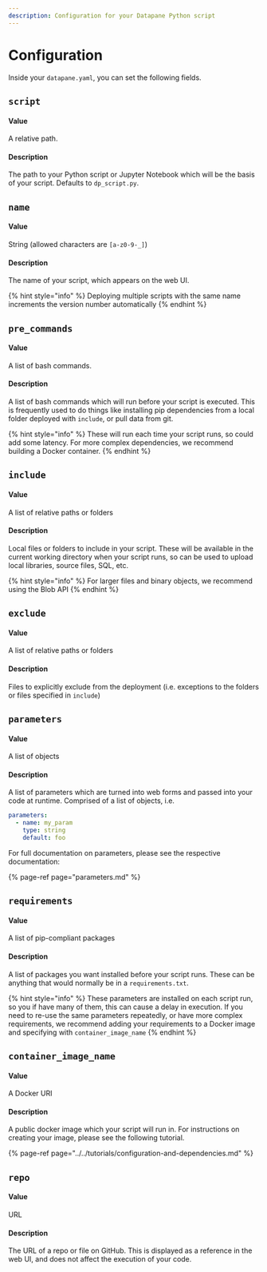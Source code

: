 ```yaml
---
description: Configuration for your Datapane Python script
---
```


# Configuration

Inside your `datapane.yaml`, you can set the following fields.

## `script`

#### Value

A relative path.

#### Description

The path to your Python script or Jupyter Notebook which will be the basis of your script. Defaults to `dp_script.py`.

## `name`

#### Value

String \(allowed characters are `[a-z0-9-_]`\)

#### Description

The name of your script, which appears on the web UI. 

{% hint style="info" %}
Deploying multiple scripts with the same name increments the version number automatically
{% endhint %}

## `pre_commands`

#### Value

A list of bash commands.

#### Description

A list of bash commands which will run before your script is executed. This is frequently used to do things like installing pip dependencies from a local folder deployed with `include`, or pull data from git. 

{% hint style="info" %}
These will run each time your script runs, so could add some latency. For more complex dependencies, we recommend building a Docker container.
{% endhint %}

## `include`

#### Value

A list of relative paths or folders

#### Description

Local files or folders to include in your script. These will be available in the current working directory when your script runs, so can be used to upload local libraries, source files, SQL, etc.

{% hint style="info" %}
For larger files and binary objects, we recommend using the Blob API
{% endhint %}

## `exclude`

#### Value

A list of relative paths or folders

#### Description

Files to explicitly exclude from the deployment \(i.e. exceptions to the folders or files specified in `include`\)

## `parameters`

#### Value

A list of objects

#### Description

A list of parameters which are turned into web forms and passed into your code at runtime. Comprised of a list of objects, i.e.

```yaml
parameters: 
  - name: my_param
    type: string
    default: foo
```

For full documentation on parameters, please see the respective documentation:

{% page-ref page="parameters.md" %}

## `requirements`

#### Value

A list of pip-compliant packages

#### Description

A list of packages you want installed before your script runs. These can be anything that would normally be in a `requirements.txt`. 

{% hint style="info" %}
These parameters are installed on each script run, so you if have many of them, this can cause a delay in execution. If you need to re-use the same parameters repeatedly, or have more complex requirements, we recommend adding your requirements to a Docker image and specifying with `container_image_name`
{% endhint %}

## `container_image_name`

#### Value

A Docker URI

#### Description

A public docker image which your script will run in. For instructions on creating your image, please see the following tutorial.

{% page-ref page="../../tutorials/configuration-and-dependencies.md" %}

## `repo`

#### Value

URL

#### Description

The URL of a repo or file on GitHub. This is displayed as a reference in the web UI, and does not affect the execution of your code.

 

